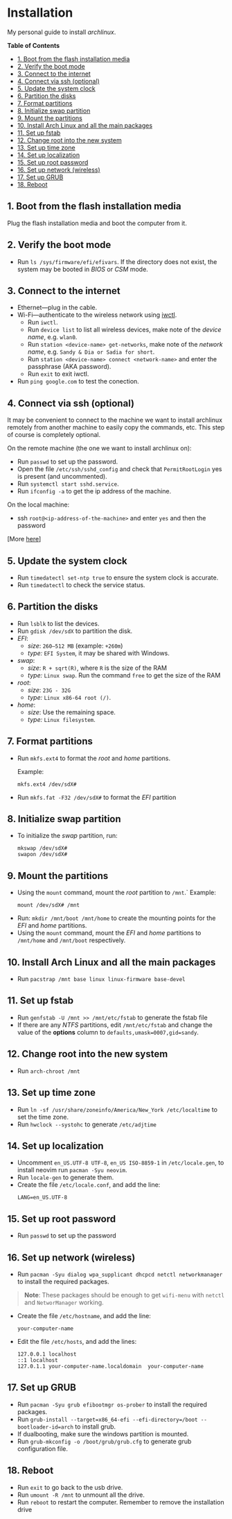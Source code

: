 # Installation
My personal guide to install *archlinux*.

**Table of Contents**
- [1. Boot from the flash installation media](#1-boot-from-the-flash-installation-media)
- [2. Verify the boot mode](#2-verify-the-boot-mode)
- [3. Connect to the internet](#3-connect-to-the-internet)
- [4. Connect via ssh (optional)](#4-connect-via-ssh-optional)
- [5. Update the system clock](#5-update-the-system-clock)
- [6. Partition the disks](#6-partition-the-disks)
- [7. Format partitions](#7-format-partitions)
- [8. Initialize swap partition](#8-initialize-swap-partition)
- [9. Mount the partitions](#9-mount-the-partitions)
- [10. Install Arch Linux and all the main packages](#10-install-arch-linux-and-all-the-main-packages)
- [11. Set up fstab](#11-set-up-fstab)
- [12. Change root into the new system](#12-change-root-into-the-new-system)
- [13. Set up time zone](#13-set-up-time-zone)
- [14. Set up localization](#14-set-up-localization)
- [15. Set up root password](#15-set-up-root-password)
- [16. Set up network (wireless)](#16-set-up-network-wireless)
- [17. Set up GRUB](#17-set-up-grub)
- [18. Reboot](#18-reboot)

## 1. Boot from the flash installation media
Plug the flash installation media and boot the computer from it.

## 2. Verify the boot mode
- Run `ls /sys/firmware/efi/efivars`. If the directory does not exist, the system may be booted in *BIOS* or *CSM* mode.

## 3. Connect to the internet
- Ethernet—plug in the cable.
- Wi-Fi—authenticate to the wireless network using [iwctl](https://wiki.archlinux.org/index.php/Iwd#iwctl).
  - Run `iwctl`.
  - Run `device list` to list all wireless devices, make note of the *device name*, e.g. `wlan0`.
  - Run `station <device-name> get-networks`, make note of the *network name*, e.g. `Sandy & Dia or Sadia for short`.
  - Run `station <device-name> connect <network-name>` and enter the passphrase (AKA password).
  - Run `exit` to exit iwctl.
- Run `ping google.com` to test the conection.

## 4. Connect via ssh (optional)

It may be convenient to connect to the machine we want to install archlinux remotely from another machine
to easily copy the commands, etc. This step of course is completely optional.

On the remote machine (the one we want to install archlinux on):
  - Run `passwd` to set up the password.
  - Open the file `/etc/ssh/sshd_config` and check that `PermitRootLogin` yes is present (and uncommented).
  - Run `systemctl start sshd.service`.
  - Run `ifconfig -a` to get the ip address of the machine.

On the local machine:
  - ssh `root@<ip-address-of-the-machine>` and enter `yes` and then the password

[More [here](https://wiki.archlinux.org/index.php/Install_Arch_Linux_via_SSH)]

## 5. Update the system clock
- Run `timedatectl set-ntp true` to ensure the system clock is accurate.
- Run `timedatectl` to check the service status.

## 6. Partition the disks
- Run `lsblk` to list the devices.
- Run `gdisk /dev/sdX` to partition the disk.
- *EFI*:
  - *size*: `260–512 MB` (example: `+260m`)
  - *type:* `EFI System`, it may be shared with Windows.
- *swap*:
  - *size*: `R + sqrt(R)`, where `R` is the size of the RAM
  - *type:* `Linux swap`. Run the command `free` to get the size of the RAM
- *root*:
  - *size*: `23G - 32G`
  - *type:* `Linux x86-64 root (/)`.
- *home*:
  - *size*: Use the remaining space.
  - *type:* `Linux filesystem`.

## 7. Format partitions
- Run `mkfs.ext4` to format the *root* and *home* partitions.

  Example:
  ```
  mkfs.ext4 /dev/sdX#
  ```
- Run `mkfs.fat -F32 /dev/sdX#` to format the *EFI* partition

## 8. Initialize swap partition
- To initialize the *swap* partition, run:
  ```
  mkswap /dev/sdX#
  swapon /dev/sdX#
  ```

## 9. Mount the partitions
- Using the `mount` command, mount the *root* partition to `/mnt`.`
  Example:
  ```
  mount /dev/sdX# /mnt
  ```
- Run: `mkdir /mnt/boot /mnt/home` to create the mounting points for the *EFI* and *home* partitions.
- Using the `mount` command, mount the *EFI* and *home* partitions to `/mnt/home` and `/mnt/boot` respectively.

## 10. Install Arch Linux and all the main packages
- Run `pacstrap /mnt base linux linux-firmware base-devel`

## 11. Set up fstab
- Run `genfstab -U /mnt >> /mnt/etc/fstab` to generate the fstab file
- If there are any *NTFS* partitions, edit `/mnt/etc/fstab` and change the value of the **options** column to `defaults,umask=0007,gid=sandy`.

## 12. Change root into the new system
- Run `arch-chroot /mnt`

## 13. Set up time zone
- Run `ln -sf /usr/share/zoneinfo/America/New_York /etc/localtime` to set the time zone.
- Run `hwclock --systohc` to generate `/etc/adjtime`

## 14. Set up localization
- Uncomment `en_US.UTF-8 UTF-8`, `en_US ISO-8859-1` in `/etc/locale.gen`, to install neovim run `pacman -Syu neovim`.
- Run `locale-gen` to generate them.
- Create the file `/etc/locale.conf`, and add the line:
  ```
  LANG=en_US.UTF-8
  ```

## 15. Set up root password
- Run `passwd` to set up the password

## 16. Set up network (wireless)
- Run `pacman -Syu dialog wpa_supplicant dhcpcd netctl networkmanager` to install the required packages.

>**Note**: These packages should be enough to get `wifi-menu` with `netctl` and `NetworManager` working.

- Create the file `/etc/hostname`, and add the line:
  ```
  your-computer-name
  ```
- Edit the file `/etc/hosts`, and add the lines:
  ```
  127.0.0.1	localhost
  ::1 localhost
  127.0.1.1	your-computer-name.localdomain	your-computer-name
  ```

## 17. Set up GRUB
- Run `pacman -Syu grub efibootmgr os-prober` to install the required packages.
- Run `grub-install --target=x86_64-efi --efi-directory=/boot --bootloader-id=arch` to install grub.
- If dualbooting, make sure the windows partition is mounted.
- Run `grub-mkconfig -o /boot/grub/grub.cfg` to generate grub configuration file.

## 18. Reboot
- Run `exit` to go back to the usb drive.
- Run `umount -R /mnt` to unmount all the drive.
- Run `reboot` to restart the computer. Remember to remove the installation drive
